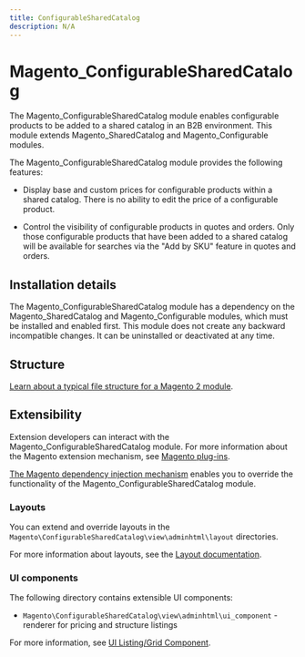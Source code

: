 ```yaml
---
title: ConfigurableSharedCatalog
description: N/A
---
```


# Magento_ConfigurableSharedCatalog

The Magento_ConfigurableSharedCatalog module enables configurable products to be added to a shared catalog in an B2B environment. This module extends Magento_SharedCatalog and Magento_Configurable modules.

The Magento_ConfigurableSharedCatalog module provides the following features:

* Display base and custom prices for configurable products within a shared catalog. There is no ability to edit the price of a configurable product.

* Control the visibility of configurable products in quotes and orders. Only those configurable products that have been added to a shared catalog will be available for searches via the "Add by SKU" feature in quotes and orders.

## Installation details

The Magento_ConfigurableSharedCatalog module has a dependency on the Magento_SharedCatalog and Magento_Configurable modules, which must be installed and enabled first. This module does not create any backward incompatible changes. It can be uninstalled or deactivated at any time.

## Structure

[Learn about a typical file structure for a Magento 2 module](https://developer.adobe.com/commerce/php/development/build/component-file-structure/).

## Extensibility

Extension developers can interact with the Magento_ConfigurableSharedCatalog module. For more information about the Magento extension mechanism, see [Magento plug-ins](https://developer.adobe.com/commerce/php/development/components/plugins/).

[The Magento dependency injection mechanism](https://developer.adobe.com/commerce/php/development/components/dependency-injection/) enables you to override the functionality of the Magento_ConfigurableSharedCatalog module.

### Layouts

You can extend and override layouts in the `Magento\ConfigurableSharedCatalog\view\adminhtml\layout` directories.

For more information about layouts, see the [Layout documentation](https://developer.adobe.com/commerce/frontend-core/guide/layouts/).

### UI components

The following directory contains extensible UI components:

* `Magento\ConfigurableSharedCatalog\view\adminhtml\ui_component` - renderer for pricing and structure listings

For more information, see [UI Listing/Grid Component](https://developer.adobe.com/commerce/frontend-core/ui-components/components/listing-grid/).
